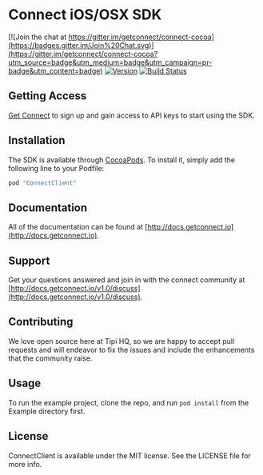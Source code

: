 # Connect iOS/OSX SDK

[![Join the chat at https://gitter.im/getconnect/connect-cocoa](https://badges.gitter.im/Join%20Chat.svg)](https://gitter.im/getconnect/connect-cocoa?utm_source=badge&utm_medium=badge&utm_campaign=pr-badge&utm_content=badge)
[![Version](http://img.shields.io/cocoapods/v/ConnectClient.svg)](http://cocoapods.org/?q=ConnectClient)
[![Build Status](https://travis-ci.org/getconnect/connect-cocoa.svg?branch=master)](https://travis-ci.org/getconnect/connect-cocoa)

## Getting Access

[Get Connect](https://getconnect.io) to sign up and gain access to API keys to start using the SDK.

## Installation

The SDK is available through [CocoaPods](http://cocoapods.org). To install
it, simply add the following line to your Podfile:

```ruby
pod "ConnectClient"
```

## Documentation

All of the documentation can be found at [http://docs.getconnect.io](http://docs.getconnect.io).

## Support

Get your questions answered and join in with the connect community at [http://docs.getconnect.io/v1.0/discuss](http://docs.getconnect.io/v1.0/discuss).

## Contributing

We love open source here at Tipi HQ, so we are happy to accept pull requests and will endeavor to fix the issues and include the enhancements that the community raise.

## Usage

To run the example project, clone the repo, and run `pod install` from the Example directory first.

## License

ConnectClient is available under the MIT license. See the LICENSE file for more info.
